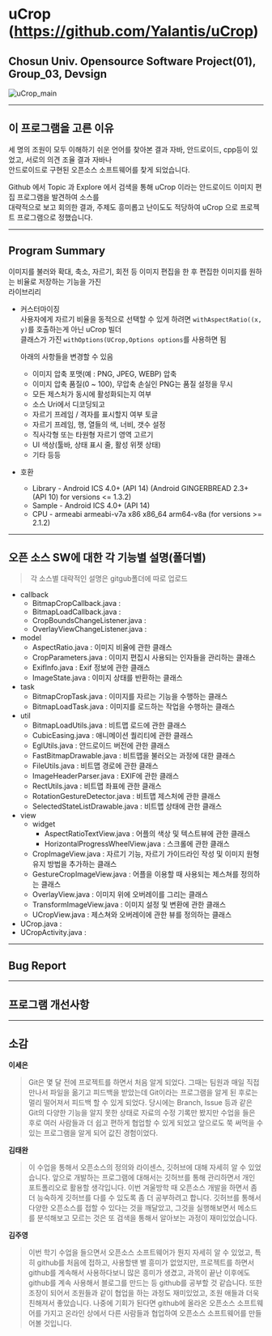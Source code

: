 uCrop (https://github.com/Yalantis/uCrop)
===========
Chosun Univ. Opensource Software Project(01), Group_03, Devsign
------------
![uCrop_main](https://github.com/Yalantis/uCrop/blob/master/preview.gif)
- - -
## 이 프로그램을 고른 이유
 세 명의 조원이 모두 이해하기 쉬운 언어를 찾아본 결과 자바, 안드로이드, cpp등이 있었고, 서로의 의견 조율 결과 자바나  
 안드로이드로 구현된 오픈소스 소프트웨어를 찾게 되었습니다.  
 
 Github 에서 Topic 과 Explore 에서 검색을 통해 uCrop 이라는 안드로이드 이미지 편집 프로그램을 발견하여 소스를  
 대략적으로 보고 회의한 결과, 주제도 흥미롭고 난이도도 적당하여 uCrop 으로 프로젝트 프로그램으로 정했습니다.
 - - -
## Program Summary
이미지를 불러와 확대, 축소, 자르기, 회전 등 이미지 편집을 한 후 편집한 이미지를 원하는 비율로 저장하는 기능을 가진   
라이브리리  
- 커스터마이징  
  사용자에게 자르기 비율을 동적으로 선택할 수 있게 하려면 `withAspectRatio((x, y)`를 호출하는게 아닌 uCrop 빌더   
  클래스가 가진 `withOptions(UCrop,Options options`를 사용하면 됨
  
  아래의 사항들을 변경할 수 있음  
  - 이미지 압축 포맷(예 : PNG, JPEG, WEBP) 압축
  - 이미지 압축 품질(0 ~ 100), 무압축 손실인 PNG는 품질 설정을 무시
  - 모든 제스처가 동시에 활성화되는지 여부
  - 소스 Uri에서 디코딩되고
  - 자르기 프레임 / 격자를 표시할지 여부 토글
  - 자르기 프레임, 행, 열들의 색, 너비, 갯수 설정
  - 직사각형 또는 타원형 자르기 영역 고르기
  - UI 색상(툴바, 상태 표시 줄, 활성 위젯 상태)
  - 기타 등등  
- 호환
  - Library - Android ICS 4.0+ (API 14) (Android GINGERBREAD 2.3+ (API 10) for versions <= 1.3.2)
  - Sample - Android ICS 4.0+ (API 14)
  - CPU - armeabi armeabi-v7a x86 x86_64 arm64-v8a (for versions >= 2.1.2)
- - -
## 오픈 소스 SW에 대한 각 기능별 설명(폴더별)
>  각 소스별 대략적인 설명은 gitgub폴더에 따로 업로드
- callback
  - BitmapCropCallback.java :
  - BitmapLoadCallback.java : 
  - CropBoundsChangeListener.java : 
  - OverlayViewChangeListener.java : 
- model
  - AspectRatio.java : 이미지 비율에 관한 클래스
  - CropParameters.java : 이미지 편집시 사용되는 인자들을 관리하는 클래스
  - ExifInfo.java : Exif 정보에 관한 클래스
  - ImageState.java : 이미지 상태를 반환하는 클래스
- task
  - BitmapCropTask.java : 이미지를 자르는 기능을 수행하는 클래스
  - BitmapLoadTask.java : 이미지를 로드하는 작업을 수행하는 클래스
- util
  - BitmapLoadUtils.java :  비트맵 로드에 관한 클래스
  - CubicEasing.java : 애니메이션 퀄리티에 관한 클래스
  - EglUtils.java : 안드로이드 버전에 관한 클래스
  - FastBitmapDrawable.java : 비트맵을 불러오는 과정에 대한 클래스
  - FileUtils.java : 비트맵 경로에 관한 클래스
  - ImageHeaderParser.java : EXIF에 관한 클래스
  - RectUtils.java : 비트맵 좌표에 관한 클래스
  - RotationGestureDetector.java : 비트맵 제스처에 관한 클래스
  - SelectedStateListDrawable.java : 비트맵 상태에 관한 클래스
- view
  - widget
    - AspectRatioTextView.java : 어플의 색상 및 텍스트뷰에 관한 클래스
    - HorizontalProgressWheelView.java : 스크롤에 관한 클래스
  - CropImageView.java : 자르기 기능, 자르기 가이드라인 작성 및 이미지 원형 유지 방법을 추가하는 클래스
  - GestureCropImageView.java : 어플을 이용할 때 사용되는 제스쳐를 정의하는 클래스
  - OverlayView.java : 이미지 위에 오버레이를 그리는 클래스
  - TransformImageView.java : 이미지 설정 및 변환에 관한 클래스
  - UCropView.java : 제스쳐와 오버레이에 관한 뷰를 정의하는 클래스
- UCrop.java : 
- UCropActivity.java : 
- - -
## Bug Report
- - -
## 프로그램 개선사항
- - -
## 소감
**이세은**
> Git은 몇 달 전에 프로젝트를 하면서 처음 알게 되었다. 그때는 팀원과 매일 직접 만나서 파일을 옮기고 피드백을 받았는데 Git이라는 프로그램을 알게 된 후로는 멀리 떨어져서 피드백 할 수 있게 되었다. 당시에는 Branch, Issue 등과 같은 Git의 다양한 기능을 알지 못한 상태로 자료의 수정 기록만 봤지만 수업을 들은 후로 여러 사람들과 더 쉽고 편하게 협업할 수 있게 되었고 앞으로도 쭉 써먹을 수 있는 프로그램을 알게 되어 값진 경험이었다.  

**김태완**
> 이 수업을 통해서 오픈소스의 정의와 라이센스, 깃허브에 대해 자세히 알 수 있었습니다. 앞으로 개발하는 프로그램에 대해서는 깃허브를 통해 관리하면서 개인 포트폴리오로 활용할 생각입니다. 이번 겨울방학 때 오픈소스 개발을 하면서 좀 더 능숙하게 깃허브를 다를 수 있도록 좀 더 공부하려고 합니다. 깃허브를 통해서 다양한 오픈소스를 접할 수 있다는 것을 깨달았고, 그것을 실행해보면서 메소드를 분석해보고 모르는 것은 또 검색을 통해서 알아보는 과정이 재미있었습니다.  

**김주영**
> 이번 학기 수업을 들으면서 오픈소스 소프트웨어가 뭔지 자세히 알 수 있었고, 특히 github를 처음에 접하고, 사용할땐 별 흥미가 없었지만, 프로젝트를 하면서 github를 계속해서 사용하다보니 많은 흥미가 생겼고, 과목이 끝난 이후에도 github를 계속 사용해서 블로그를 만드는 등 github를 공부할 것 같습니다. 또한 조장이 되어서 조원들과 같이 협업을 하는 과정도 재미있었고, 조원 애들과 더욱 친해져서 좋았습니다. 나중에 기회가 된다면 github에 올라온 오픈소스 소프트웨어를 가지고 온라인 상에서 다른 사람들과 협업하여 오픈소스 소프트웨어를 만들어볼 것입니다.

